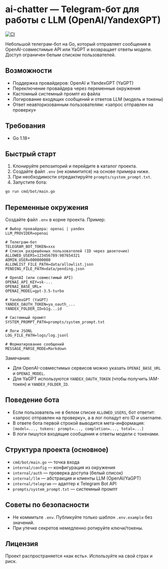 # ai-chatter — Telegram-бот для работы с LLM (OpenAI/YandexGPT)

[![CI](https://github.com/AndVl1/ai-chatter/actions/workflows/ci.yml/badge.svg?branch=main)](https://github.com/AndVl1/ai-chatter/actions/workflows/ci.yml)

Небольшой телеграм-бот на Go, который отправляет сообщения в OpenAI-совместимые API или YaGPT и возвращает ответы модели. Доступ ограничен белым списком пользователей.

## Возможности
- Поддержка провайдеров: OpenAI и YandexGPT (YaGPT)
- Переключение провайдера через переменные окружения
- Кастомный системный промпт из файла
- Логирование входящих сообщений и ответов LLM (модель и токены)
- Ответ неавторизованным пользователям: «запрос отправлен на проверку»

## Требования
- Go 1.18+

## Быстрый старт
1) Клонируйте репозиторий и перейдите в каталог проекта.
2) Создайте файл `.env` (не коммитится) на основе примера ниже.
3) При необходимости отредактируйте `prompts/system_prompt.txt`.
4) Запустите бота:
```bash
go run cmd/bot/main.go
```

## Переменные окружения
Создайте файл `.env` в корне проекта. Пример:
```dotenv
# Выбор провайдера: openai | yandex
LLM_PROVIDER=openai

# Телеграм-бот
TELEGRAM_BOT_TOKEN=xxx
# Список разрешённых пользователей (ID через двоеточие)
ALLOWED_USERS=123456789:987654321
ADMIN_USER=000000000
ALLOWLIST_FILE_PATH=data/allowlist.json
PENDING_FILE_PATH=data/pending.json

# OpenAI (или совместимый API)
OPENAI_API_KEY=sk-...
OPENAI_BASE_URL=
OPENAI_MODEL=gpt-3.5-turbo

# YandexGPT (YaGPT)
YANDEX_OAUTH_TOKEN=ya_oauth_...
YANDEX_FOLDER_ID=b1g...id

# Системный промпт
SYSTEM_PROMPT_PATH=prompts/system_prompt.txt

# Логи JSONL
LOG_FILE_PATH=logs/log.jsonl

# Форматирование сообщений
MESSAGE_PARSE_MODE=Markdown
```

Замечания:
- Для OpenAI-совместимых сервисов можно указать `OPENAI_BASE_URL` и `OPENAI_MODEL`.
- Для YaGPT используются `YANDEX_OAUTH_TOKEN` (чтобы получить IAM-токен) и `YANDEX_FOLDER_ID`.

## Поведение бота
- Если пользователь не в белом списке `ALLOWED_USERS`, бот ответит: «запрос отправлен на проверку», а в лог попадут его ID и username.
- В ответе бота первой строкой выводится мета-информация:
  `[model=..., tokens: prompt=..., completion=..., total=...]`
- В логи пишутся входящие сообщения и ответы модели с токенами.

## Структура проекта (основное)
- `cmd/bot/main.go` — точка входа
- `internal/config` — конфигурация из окружения
- `internal/auth` — проверка доступа (белый список)
- `internal/llm` — абстракция и клиенты LLM (OpenAI/YaGPT)
- `internal/telegram` — адаптер к Telegram Bot API
- `prompts/system_prompt.txt` — системный промпт

## Советы по безопасности
- Не коммитьте `.env`. Публикуйте только шаблон `.env.example` без значений.
- При утечке секретов немедленно ротируйте ключи/токены.

## Лицензия
Проект распространяется «как есть». Используйте на свой страх и риск.
